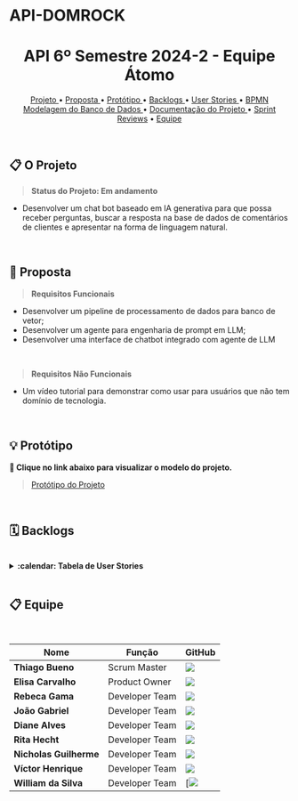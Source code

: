 # API-DOMROCK

<h1 align="center">API 6º Semestre 2024-2 - Equipe Átomo</h1>

<p align="center">
  <a href ="#projeto"> Projeto </a>  •
  <a href ="#proposta"> Proposta </a>  • 
  <a href ="#prototipo"> Protótipo </a>  • 
  <a href ="#backlogs"> Backlogs </a> • 
  <a href ="#stories"> User Stories </a>  •
  <a href ="#bpmn"> BPMN </a>  
  <br>
  <a href ="#modelagem-banco"> Modelagem do Banco de Dados </a>  •
  <a href ="#documentos"> Documentação do Projeto </a>  •
  <a href ="#review">Sprint Reviews</a>  •
  <a href ="#equipe">Equipe</a>
</p>

<br>

<span id="projeto">
  
## :clipboard: O Projeto

> **Status do Projeto: Em andamento** 

- Desenvolver um chat bot baseado em IA generativa para que possa receber perguntas, buscar a resposta na base de dados de comentários de clientes e apresentar na forma de linguagem natural.

<br>

<span id="proposta">
  
## :dart: Proposta

> **Requisitos Funcionais**
- Desenvolver um pipeline de processamento de dados para banco de vetor;
- Desenvolver um agente para engenharia de prompt em LLM;
- Desenvolver uma interface de chatbot integrado com agente de LLM

<br>
 
> **Requisitos Não Funcionais**
- Um vídeo tutorial para demonstrar como usar para usuários que não tem domínio 
de tecnologia.

<br>

<span id="prototipo">
  
## :bulb: Protótipo

**:link: Clique no link abaixo para visualizar o modelo do projeto.**  
> [Protótipo do Projeto](https://www.figma.com/design/B490w2vCnTEs1Prt3qC2bE/API-6?node-id=1902-502433&node-type=CANVAS)

<br>

  
## 🗓️ Backlogs


<br> 
<details>
<summary><strong>:calendar: Tabela de User Stories</strong></summary>

| Rank | Prioridade | User Story | Estimativa (Planning Poker) | Sprint | Requisito do Parceiro |
|------|------------|----------------------------------------|--------------------------------|--------|-----------------------|
| 1    | Alta       | Como usuário do sistema, quero que o bot entenda e processe os comentários dos clientes para gerar relatórios relevantes, para que eu possa avaliar a opinião geral sobre um produto. | 5 pontos | 1      | RF1                  |
| 2    | Média      | Como usuário, quero que o sistema organize os dados de avaliações de maneira clara, associando-os a produtos específicos, para que eu possa ter uma visão estruturada das opiniões de consumidores. | 3 pontos | 1      | RF1                  |
| 3    | Alta       | Como usuário, quero que o bot utilize inteligência artificial para entender a satisfação dos clientes com base nas avaliações e me forneça insights concisos sobre o feedback, para que eu possa tomar decisões mais informadas. | 8 pontos | 1      | RF2                  |
| 4    | Baixa      | Como usuário, quero que o bot armazene informações de forma eficiente, para que o sistema seja rápido ao consultar e retornar dados quando solicitado. | 2 pontos | 1      | RF3                  |
| 5    | Alta       | Como usuário, quero poder interagir com o bot fazendo perguntas sobre avaliações de produtos e receber respostas claras e diretas, baseadas nas opiniões dos clientes, para facilitar minha análise. | 5 pontos | 2      | RF1                  |
| 6    | Média      | Como usuário, quero acessar o bot através de uma interface web amigável, onde posso digitar perguntas de forma simples e receber respostas naturais, para que minha experiência de uso seja fácil e eficiente. | 3 pontos | 2      | RF3                  |
| 7    | Alta       | Como usuário, quero que o bot consulte a base de dados de maneira rápida e me forneça informações precisas, para que eu possa tomar decisões sobre quais produtos merecem mais ou menos investimento. | 8 pontos | 2      | RF1                  |
| 8    | Baixa      | Como usuário, quero que o bot combine as respostas com base nos dados armazenados para fornecer insights mais precisos sobre o desempenho de cada produto, para que eu tenha uma visão mais completa. | 2 pontos | 2      | RF2                  |
| 9    | Alta       | Como usuário, quero que o bot me forneça respostas rápidas e precisas com base em diferentes fontes de dados, independentemente do modelo de IA usado, para que eu confie nos resultados apresentados. | 5 pontos | 3      | RF2                  |
| 10   | Média      | Como usuário, quero que o sistema seja ajustado com base nos feedbacks e nas interações reais, para que o bot evolua e forneça respostas mais consistentes e valiosas ao longo do tempo. | 3 pontos | 3      | RF3                  |
| 11   | Alta       | Como usuário, quero uma interface intuitiva e fácil de usar, com respostas organizadas e de fácil leitura, para que eu possa obter insights de forma prática e sem dificuldades técnicas. | 8 pontos | 3      | RNF1                 |

</details>

<br> 

  ## :clipboard: Equipe

<br>

|Nome|Função|GitHub|
| -------- |-------- |-------- |
|**Thiago Bueno**|Scrum Master|[![](https://bit.ly/3f9Xo0P)](https://github.com/TjBueno)|
|**Elisa Carvalho**|Product Owner|[![](https://bit.ly/3f9Xo0P)](https://github.com/elisadsc)|
|**Rebeca Gama**|Developer Team|[![](https://bit.ly/3f9Xo0P)](https://github.com/RebecaGama)|
|**João Gabriel**|Developer Team|[![](https://bit.ly/3f9Xo0P)](https://github.com/JoaoGRMira)|
|**Diane Alves**|Developer Team|[![](https://bit.ly/3f9Xo0P)](https://github.com/Diane-Moreno)|
|**Rita Hecht**|Developer Team|[![](https://bit.ly/3f9Xo0P)](https://github.com/ritahecht)|
|**Nicholas Guilherme**|Developer Team|[![](https://bit.ly/3f9Xo0P)](https://github.com/NicholasGui29)|
|**Víctor Henrique**|Developer Team|[![](https://bit.ly/3f9Xo0P)](https://github.com/ViktorHenrique)|
|**William da Silva**|Developer Team|[![](https://github.com/William2819/William2819)|

<br>
